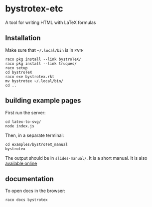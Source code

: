 # bystrotex-etc
A tool for writing HTML with LaTeX formulas

## Installation

Make sure that `~/.local/bin` is in `PATH`

    raco pkg install --link bystroTeX/
    raco pkg install --link truques/
    raco setup
    cd bystroTeX
    raco exe bystrotex.rkt
    mv bystrotex ~/.local/bin/
    cd ..

## building example pages

First run the server:

    cd latex-to-svg/
    node index.js

Then, in a separate terminal:

    cd examples/bystroTeX_manual
    bystrotex

The output should be in `slides-manual/`. It is a short manual. It is also
[available online](https://amkhlv.github.io/bystrotex-manual/)

## documentation

To open docs in the browser:

    raco docs bystrotex







 
    


